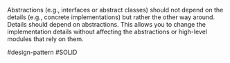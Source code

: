 Abstractions (e.g., interfaces or abstract classes) should not depend on the details (e.g., concrete implementations) but rather the other way around. Details should depend on abstractions. This allows you to change the implementation details without affecting the abstractions or high-level modules that rely on them.

#design-pattern #SOLID 